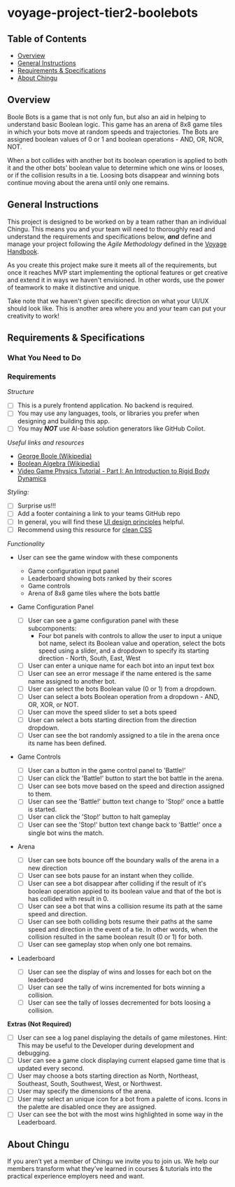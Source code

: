 # voyage-project-tier2-boolebots

## Table of Contents

* [Overview](#overview)
* [General Instructions](#general-instructions)
* [Requirements & Specifications](#requirements-specifications)
* [About Chingu](#about-chingu)

## Overview

Boole Bots is a game that is not only fun, but also an aid in helping to 
understand basic Boolean logic. This game has an arena of 8x8 game tiles in
which your bots move at random speeds and trajectories. The Bots are assigned
boolean values of 0 or 1 and boolean operations - AND, OR, NOR, NOT. 

When a bot collides with another bot its boolean operation is applied to both
it and the other bots' boolean value to determine which one wins or looses, or
if the collision results in a tie. Loosing bots disappear and winning bots 
continue moving about the arena until only one remains.

## General Instructions

This project is designed to be worked on by a team rather than an individual
Chingu. This means you and your team will need to thoroughly read and
understand the requirements and specifications below, **_and_** define and
manage your project following the _Agile Methodology_ defined in the
[Voyage Handbook](https://chingucohorts.notion.site/Voyage-Guide-1e528dcbf1d241c9a93b4627f6f1c809).

As you create this project make sure it meets all of the requirements, but once
it reaches MVP start implementing the optional features or get creative and
extend it in ways we haven't envisioned. In other words, use the power of
teamwork to make it distinctive and unique.

Take note that we haven't given specific direction on what your UI/UX should
look like. This is another area where you and your team can put your creativity 
to work! 

## Requirements & Specifications

### What You Need to Do
### Requirements

*Structure*

- [ ] This is a purely frontend application. No backend is required. 
- [ ] You may use any languages, tools, or libraries you prefer when designing and building this app. 
- [ ] You may **_NOT_** use AI-base solution generators like GitHub Coilot.

*Useful links and resources*

- [George Boole (Wikipedia)](https://en.wikipedia.org/wiki/George_Boole)
- [Boolean Algebra (Wikipedia)](https://en.wikipedia.org/wiki/Boolean_algebra)
- [Video Game Physics Tutorial - Part I: An Introduction to Rigid Body Dynamics](https://www.toptal.com/game/video-game-physics-part-i-an-introduction-to-rigid-body-dynamics)

*Styling:*

- [ ] Surprise us!!!
- [ ] Add a footer containing a link to your teams GitHub repo
- [ ] In general, you will find these [UI design principles](https://www.justinmind.com/ui-design/principles) helpful.
- [ ] Recommend using this resource for [clean CSS](https://www.devbridge.com/articles/implementing-clean-css-bem-method/)

*Functionality*

-   User can see the game window with these components
    - Game configuration input panel
    - Leaderboard showing bots ranked by their scores
    - Game controls
    - Arena of 8x8 game tiles where the bots battle

- Game Configuration Panel
    -   [ ] User can see a game configuration panel with these subcomponents:
        - Four bot panels with controls to allow the user to input a unique bot 
        name, select its Boolean value and operation, select the bots speed using a 
        slider, and a dropdown to specify its starting direction - North, South, 
        East, West
    -   [ ] User can enter a unique name for each bot into an input text box
    -   [ ] User can see an error message if the name entered is the same name
    assigned to another bot.
    -   [ ] User can select the bots Boolean value (0 or 1) from a dropdown.
    -   [ ] User can select a bots Boolean operation from a dropdown - AND, OR, XOR,
    or NOT.
    -   [ ] User can move the speed slider to set a bots speed
    -   [ ] User can select a bots starting direction from the direction dropdown.
    -   [ ] User can see the bot randomly assigned to a tile in the arena once its
    name has been defined.

- Game Controls
    -   [ ] User can a button in the game control panel to 'Battle!'
    -   [ ] User can click the 'Battle!' button to start the bot battle in the arena.
    -   [ ] User can see bots move based on the speed and direction assigned to them.
    -   [ ] User can see the 'Battle!' button text change to 'Stop!' once a battle
    is started.
    -   [ ] User can click the 'Stop!' button to halt gameplay
    -   [ ] User can see the 'Stop!' button text change back to 'Battle!' once a
    single bot wins the match.

- Arena
    -   [ ] User can see bots bounce off the boundary walls of the arena in a new
    direction
    -   [ ] User can see bots pause for an instant when they collide.
    -   [ ] User can see a bot disappear after colliding if the result of it's 
    boolean operation appied to its boolean value and that of the bot is has 
    collided with result in 0.
    -   [ ] User can see a bot that wins a collision resume its path at the same 
    speed and direction.
    -   [ ] User can see both colliding bots resume their paths at the same speed
    and direction in the event of a tie. In other words, when the collision resulted
    in the same boolean result (0 or 1) for both.
    -   [ ] User can see gameplay stop when only one bot remains.

- Leaderboard
    -   [ ] User can see the display of wins and losses for each bot on the
    leaderboard
    -   [ ] User can see the tally of wins incremented for bots winning a collision.
    -   [ ] User can see the tally of losses decremented for bots loosing a collision.

**Extras (Not Required)**

-   [ ] User can see a log panel displaying the details of game milestones.
Hint: This may be useful to the Developer during development and debugging.
-   [ ] User can see a game clock displaying current elapsed game time that is
updated every second.
-   [ ] User may choose a bots starting direction as North, Northeast, Southeast,
South, Southwest, West, or Northwest.
-   [ ] User may specify the dimensions of the arena.
-   [ ] User may select an unique icon for a bot from a palette of icons. Icons
in the palette are disabled once they are assigned.
-   [ ] User can see the bot with the most wins highlighted in some way in the
Leaderboard.

## About Chingu

If you aren’t yet a member of Chingu we invite you to join us. We help our 
members transform what they’ve learned in courses & tutorials into the 
practical experience employers need and want.
